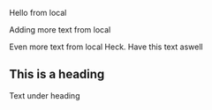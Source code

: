 
Hello from local

Adding more text from local

Even more text from local
Heck. Have this text aswell

## This is a heading
Text under heading
